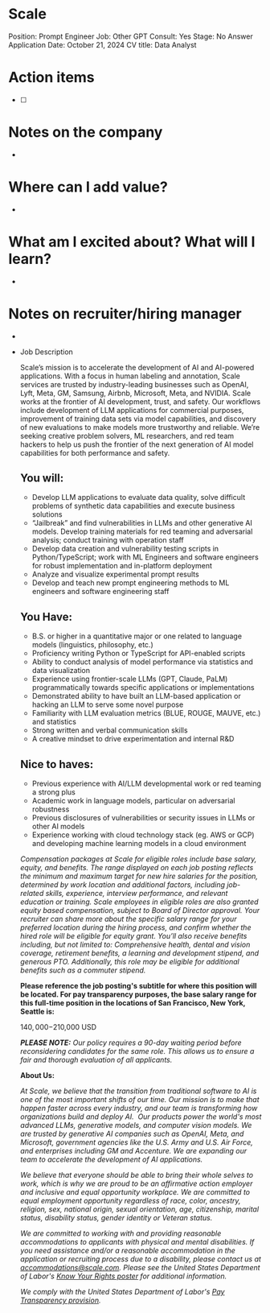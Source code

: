 # Scale

Position: Prompt Engineer
Job: Other
GPT Consult: Yes
Stage: No Answer
Application Date: October 21, 2024
CV title: Data Analyst

# Action items

- [ ]  

# Notes on the company

- 

# Where can I add value?

- 

# What am I excited about? What will I learn?

- 

# Notes on recruiter/hiring manager

- 

- Job Description
    
    Scale’s mission is to accelerate the development of AI and AI-powered applications. With a focus in human labeling and annotation, Scale services are trusted by industry-leading businesses such as OpenAI, Lyft, Meta, GM, Samsung, Airbnb, Microsoft, Meta, and NVIDIA. Scale works at the frontier of AI development, trust, and safety. Our workflows include development of LLM applications for commercial purposes, improvement of training data sets via model capabilities, and discovery of new evaluations to make models more trustworthy and reliable. We’re seeking creative problem solvers, ML researchers, and red team hackers to help us push the frontier of the next generation of AI model capabilities for both performance and safety.
    
    ## You will:
    
    - Develop LLM applications to evaluate data quality, solve difficult problems of synthetic data capabilities and execute business solutions
    - “Jailbreak” and find vulnerabilities in LLMs and other generative AI models. Develop training materials for red teaming and adversarial analysis; conduct training with operation staff
    - Develop data creation and vulnerability testing scripts in Python/TypeScript; work with ML Engineers and software engineers for robust implementation and in-platform deployment
    - Analyze and visualize experimental prompt results
    - Develop and teach new prompt engineering methods to ML engineers and software engineering staff
    
    ## You Have:
    
    - B.S. or higher in a quantitative major or one related to language models (linguistics, philosophy, etc.)
    - Proficiency writing Python or TypeScript for API-enabled scripts
    - Ability to conduct analysis of model performance via statistics and data visualization
    - Experience using frontier-scale LLMs (GPT, Claude, PaLM) programmatically towards specific applications or implementations
    - Demonstrated ability to have built an LLM-based application or hacking an LLM to serve some novel purpose
    - Familiarity with LLM evaluation metrics (BLUE, ROUGE, MAUVE, etc.) and statistics
    - Strong written and verbal communication skills
    - A creative mindset to drive experimentation and internal R&D
    
    ## Nice to haves:
    
    - Previous experience with AI/LLM developmental work or red teaming a strong plus
    - Academic work in language models, particular on adversarial robustness
    - Previous disclosures of vulnerabilities or security issues in LLMs or other AI models
    - Experience working with cloud technology stack (eg. AWS or GCP) and developing machine learning models in a cloud environment
    
    *Compensation packages at Scale for eligible roles include base salary, equity, and benefits. The range displayed on each job posting reflects the minimum and maximum target for new hire salaries for the position, determined by work location and additional factors, including job-related skills, experience, interview performance, and relevant education or training. Scale employees in eligible roles are also granted equity based compensation, subject to Board of Director approval. Your recruiter can share more about the specific salary range for your preferred location during the hiring process, and confirm whether the hired role will be eligible for equity grant. You’ll also receive benefits including, but not limited to: Comprehensive health, dental and vision coverage, retirement benefits, a learning and development stipend, and generous PTO. Additionally, this role may be eligible for additional benefits such as a commuter stipend.*
    
    **Please reference the job posting's subtitle for where this position will be located. For pay transparency purposes, the base salary range for this full-time position in the locations of San Francisco, New York, Seattle is:**
    
    $140,000 - $210,000 USD
    
    ***PLEASE NOTE:** Our policy requires a 90-day waiting period before reconsidering candidates for the same role. This allows us to ensure a fair and thorough evaluation of all applicants.*
    
    **About Us:**
    
    *At Scale, we believe that the transition from traditional software to AI is one of the most important shifts of our time. Our mission is to make that happen faster across every industry, and our team is transforming how organizations build and deploy AI.  Our products power the world's most advanced LLMs, generative models, and computer vision models. We are trusted by generative AI companies such as OpenAI, Meta, and Microsoft, government agencies like the U.S. Army and U.S. Air Force, and enterprises including GM and Accenture. We are expanding our team to accelerate the development of AI applications.*
    
    *We believe that everyone should be able to bring their whole selves to work, which is why we are proud to be an affirmative action employer and inclusive and equal opportunity workplace. We are committed to equal employment opportunity regardless of race, color, ancestry, religion, sex, national origin, sexual orientation, age, citizenship, marital status, disability status, gender identity or Veteran status.*
    
    *We are committed to working with and providing reasonable accommodations to applicants with physical and mental disabilities. If you need assistance and/or a reasonable accommodation in the application or recruiting process due to a disability, please contact us at accommodations@scale.com. Please see the United States Department of Labor's [Know Your Rights poster](https://www.eeoc.gov/sites/default/files/2023-06/22-088_EEOC_KnowYourRights6.12ScreenRdr.pdf) for additional information.*
    
    *We comply with the United States Department of Labor's [Pay Transparency provision](https://www.dol.gov/sites/dolgov/files/ofccp/pdf/pay-transp_English_unformattedESQA508c.pdf).*